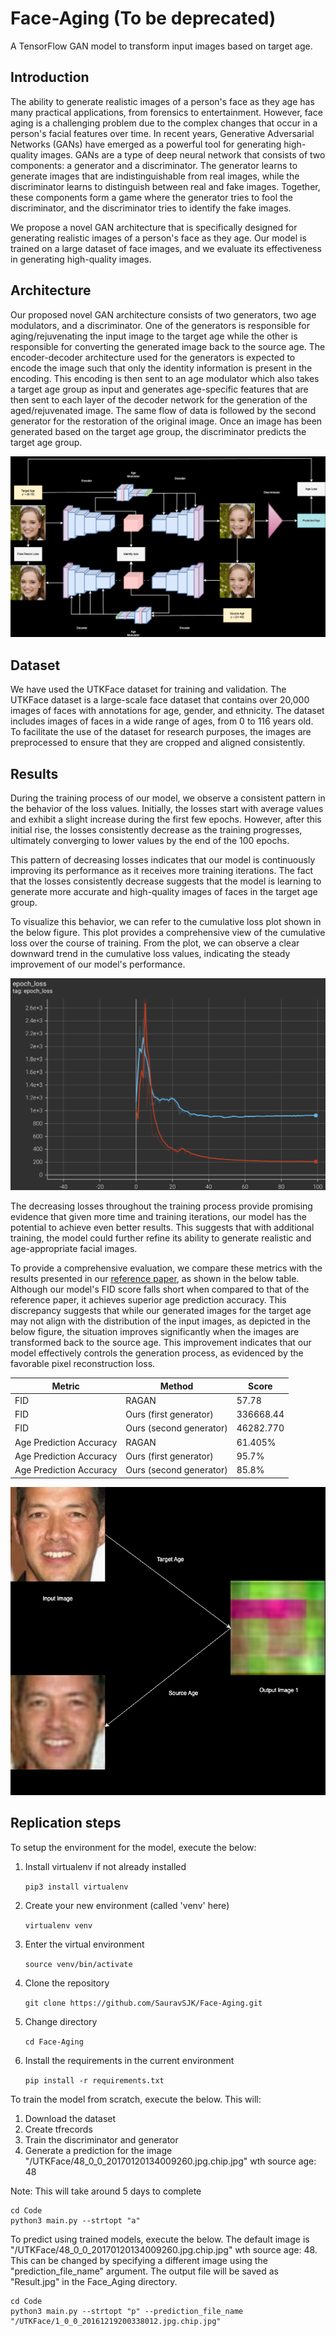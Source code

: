 # Face-Aging (To be deprecated)

A TensorFlow GAN model to transform input images based on target age. 

## Introduction

The ability to generate realistic images of a person's face as they age has many practical applications, from forensics to entertainment. However, face aging is a challenging problem due to the complex changes that occur in a person's facial features over time. In recent years, Generative Adversarial Networks (GANs) have emerged as a powerful tool for generating high-quality images. GANs are a type of deep neural network that consists of two components: a generator and a discriminator. The generator learns to generate images that are indistinguishable from real images, while the discriminator learns to distinguish between real and fake images. Together, these components form a game where the generator tries to fool the discriminator, and the discriminator tries to identify the fake images.

We propose a novel GAN architecture that is specifically designed for generating realistic images of a person's face as they age. Our model is trained on a large dataset of face images, and we evaluate its effectiveness in generating high-quality images. 

## Architecture

Our proposed novel GAN architecture consists of two generators, two age modulators, and a discriminator. One of the generators is responsible for aging/rejuvenating the input image to the target age while the other is responsible for converting the generated image back to the source age. The encoder-decoder architecture used for the generators is expected to encode the image such that only the identity information is present in the encoding. This encoding is then sent to an age modulator which also takes a target age group as input and generates age-specific features that are then sent to each layer of the decoder network for the generation of the aged/rejuvenated image. The same flow of data is followed by the second generator for the restoration of the original image. Once an image has been generated based on the target age group, the discriminator predicts the target age group. 

![Model Architecture](https://github.com/SauravSJK/Face-Aging/blob/a7c9bae1d1c8c47e7ccd54446adba2a3172d7029/Images/Architecture%20(Dark).png)

## Dataset

We have used the UTKFace dataset for training and validation. The UTKFace dataset is a large-scale face dataset that contains over 20,000 images of faces with annotations for age, gender, and ethnicity. The dataset includes images of faces in a wide range of ages, from 0 to 116 years old. To facilitate the use of the dataset for research purposes, the images are preprocessed to ensure that they are cropped and aligned consistently.

## Results

During the training process of our model, we observe a consistent pattern in the behavior of the loss values. Initially, the losses start with average values and exhibit a slight increase during the first few epochs. However, after this initial rise, the losses consistently decrease as the training progresses, ultimately converging to lower values by the end of the 100 epochs.

This pattern of decreasing losses indicates that our model is continuously improving its performance as it receives more training iterations. The fact that the losses consistently decrease suggests that the model is learning to generate more accurate and high-quality images of faces in the target age group.

To visualize this behavior, we can refer to the cumulative loss plot shown in the below figure. This plot provides a comprehensive view of the cumulative loss over the course of training. From the plot, we can observe a clear downward trend in the cumulative loss values, indicating the steady improvement of our model's performance.

![Cumulative Loss](https://github.com/SauravSJK/Face-Aging/blob/f9030ed3941dbdc63a981c2fe69c14f69dda5b64/Images/cumulative_loss.png)

The decreasing losses throughout the training process provide promising evidence that given more time and training iterations, our model has the potential to achieve even better results. This suggests that with additional training, the model could further refine its ability to generate realistic and age-appropriate facial images.

To provide a comprehensive evaluation, we compare these metrics with the results presented in our [reference paper](https://ieeexplore.ieee.org/document/9711081), as shown in the below table. Although our model's FID score falls short when compared to that of the reference paper, it achieves superior age prediction accuracy. This discrepancy suggests that while our generated images for the target age may not align with the distribution of the input images, as depicted in the below figure, the situation improves significantly when the images are transformed back to the source age. This improvement indicates that our model effectively controls the generation process, as evidenced by the favorable pixel reconstruction loss.

Metric|Method|Score
--|--|--
FID|RAGAN|57.78
FID|Ours (first generator)|336668.44
FID|Ours (second generator)|46282.770
Age Prediction Accuracy|RAGAN|61.405%
Age Prediction Accuracy|Ours (first generator)|95.7%
Age Prediction Accuracy|Ours (second generator)|85.8%

![Age Transformation Example](https://github.com/SauravSJK/Face-Aging/blob/ecd65929fc836deefd1434f0cc96ac142a7a4f54/Images/Transformations%20(Dark).png)

## Replication steps

To setup the environment for the model, execute the below:

1. Install virtualenv if not already installed

	`pip3 install virtualenv`

2. Create your new environment (called 'venv' here)

	`virtualenv venv`

3. Enter the virtual environment

	`source venv/bin/activate`
	
4. Clone the repository

	`git clone https://github.com/SauravSJK/Face-Aging.git`
	
5. Change directory

	`cd Face-Aging`

6. Install the requirements in the current environment

	`pip install -r requirements.txt`


To train the model from scratch, execute the below. This will:
1. Download the dataset
2. Create tfrecords
3. Train the discriminator and generator
4. Generate a prediction for the image "/UTKFace/48_0_0_20170120134009260.jpg.chip.jpg" wth source age: 48

Note: This will take around 5 days to complete

	cd Code
	python3 main.py --strtopt "a"

To predict using trained models, execute the below.
The default image is "/UTKFace/48_0_0_20170120134009260.jpg.chip.jpg" wth source age: 48. This can be changed by specifying a different image using the "prediction_file_name" argument.
The output file will be saved as "Result.jpg" in the Face_Aging directory.

	cd Code
	python3 main.py --strtopt "p" --prediction_file_name "/UTKFace/1_0_0_20161219200338012.jpg.chip.jpg"
